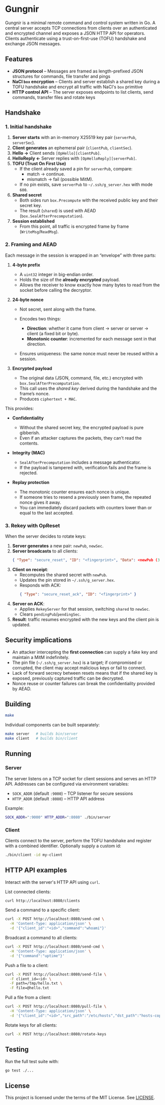 # Gungnir

Gungnir is a minimal remote command and control system written in Go. A central
server accepts TCP connections from clients over an authenticated and encrypted
channel and exposes a JSON HTTP API for operators. Clients authenticate using a
trust-on-first-use (TOFU) handshake and exchange JSON messages.

## Features

- **JSON protocol** – Messages are framed as length-prefixed JSON structures for
  commands, file transfer and pings
- **NaCl `box` encryption** – Clients and server establish a shared key during a
  TOFU handshake and encrypt all traffic with NaCl's `box` primitive
- **HTTP control API** – The server exposes endpoints to list clients, send
  commands, transfer files and rotate keys

## Handshake

### 1. Initial handshake

1. **Server starts** with an in-memory X25519 key pair (`serverPub`, `serverSec`).
2. **Client generates** an ephemeral pair (`clientPub`, `clientSec`).
3. **Hello →** Client sends `[OpHello][clientPub]`.
4. **HelloReply ←** Server replies with `[OpHelloReply][serverPub]`.
5. **TOFU (Trust On First Use)**
   - If the client already saved a pin for `serverPub`, compare:
     - match → continue.
     - mismatch → fail (possible MitM).
   - If no pin exists, save `serverPub` to `~/.ssh/g_server.hex` with mode `600`.
6. **Shared secret**
   - Both sides run `box.Precompute` with the received public key and their secret key.
   - The result (`shared`) is used with AEAD (`box.SealAfterPrecomputation`).
7. **Session established**
   - From this point, all traffic is encrypted frame by frame (`WriteMsg`/`ReadMsg`).

### 2. Framing and AEAD

Each message in the session is wrapped in an “envelope” with three parts:

1. **4-byte prefix**

   * A `uint32` integer in big-endian order.
   * Holds the size of the **already encrypted** payload.
   * Allows the receiver to know exactly how many bytes to read from the socket before calling the decryptor.

2. **24-byte nonce**

   * Not secret, sent along with the frame.
   * Encodes two things:

     * **Direction**: whether it came from client → server or server → client (a fixed bit or byte).
     * **Monotonic counter**: incremented for each message sent in that direction.
   * Ensures uniqueness: the same nonce must never be reused within a session.

3. **Encrypted payload**

   * The original data (JSON, command, file, etc.) encrypted with `box.SealAfterPrecomputation`.
   * This call uses the *shared key* derived during the handshake and the frame’s nonce.
   * Produces `ciphertext + MAC`.

This provides:

- **Confidentiality**

   * Without the shared secret key, the encrypted payload is pure gibberish.
   * Even if an attacker captures the packets, they can’t read the contents.

- **Integrity (MAC)**

   * `SealAfterPrecomputation` includes a message authenticator.
   * If the payload is tampered with, verification fails and the frame is rejected.

- **Replay protection**

   * The monotonic counter ensures each nonce is unique.
   * If someone tries to resend a previously seen frame, the repeated nonce gives it away.
   * You can immediately discard packets with counters lower than or equal to the last accepted.

### 3. Rekey with OpReset

When the server decides to rotate keys:

1. **Server generates** a new pair: `newPub`, `newSec`.
2. **Server broadcasts** to all clients:
   ```json
   { "Type": "secure_reset", "ID": "<fingerprint>", "Data": <newPub (32 bytes)> }
   ```
3. **Client on receipt**:
   - Recomputes the shared secret with `newPub`.
   - Updates the pin stored in `~/.ssh/g_server.hex`.
   - Responds with ACK:
     ```json
     { "Type": "secure_reset_ack", "ID": "<fingerprint>" }
     ```
4. **Server on ACK**:
   - Applies `RekeyServer` for that session, switching `shared` to `newSec`.
   - Clears `pendingPub`/`pendingSec`.
5. **Result**: traffic resumes encrypted with the new keys and the client pin is updated.

## Security implications

* An attacker intercepting the **first connection** can supply a fake key and maintain a MitM indefinitely.
* The pin file (`~/.ssh/g_server.hex`) is a target; if compromised or corrupted, the client may accept malicious keys or fail to connect.
* Lack of forward secrecy between resets means that if the shared key is exposed, previously captured traffic can be decrypted.
* Nonce reuse or counter failures can break the confidentiality provided by AEAD.

## Building

```sh
make
```

Individual components can be built separately:

```sh
make server   # builds bin/server
make client   # builds bin/client
```

## Running

### Server

The server listens on a TCP socket for client sessions and serves an HTTP API.
Addresses can be configured via environment variables:

- `SOCK_ADDR` (default `:9000`) – TCP listener for secure sessions
- `HTTP_ADDR` (default `:8080`) – HTTP API address

Example:

```sh
SOCK_ADDR=":9000" HTTP_ADDR=":8080" ./bin/server
```

### Client

Clients connect to the server, perform the TOFU handshake and register with a
combined identifier. Optionally supply a custom id:

```sh
./bin/client -id my-client
```


## HTTP API examples

Interact with the server's HTTP API using `curl`.

List connected clients:

```sh
curl http://localhost:8080/clients
```

Send a command to a specific client:

```sh
curl -X POST http://localhost:8080/send-cmd \
  -H 'Content-Type: application/json' \
  -d '{"client_id":"<id>","command":"whoami"}'
```

Broadcast a command to all clients:

```sh
curl -X POST http://localhost:8080/send-cmd \
  -H 'Content-Type: application/json' \
  -d '{"command":"uptime"}'
```

Push a file to a client:

```sh
curl -X POST http://localhost:8080/send-file \
  -F client_id=<id> \
  -F path=/tmp/hello.txt \
  -F file=@hello.txt
```

Pull a file from a client:

```sh
curl -X POST http://localhost:8080/pull-file \
  -H 'Content-Type: application/json' \
  -d '{"client_id":"<id>","src_path":"/etc/hosts","dst_path":"hosts-copy"}'
```

Rotate keys for all clients:

```sh
curl -X POST http://localhost:8080/rotate-keys
```


## Testing

Run the full test suite with:

```sh
go test ./...
```

## License

This project is licensed under the terms of the MIT License. See [LICENSE](LICENSE).

